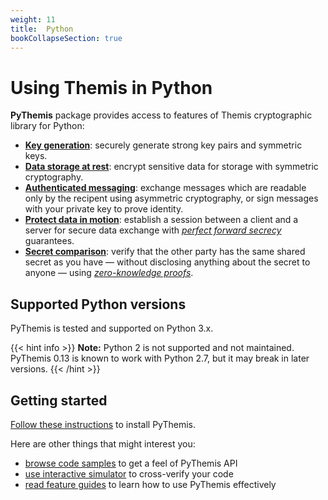 ```yaml
---
weight: 11
title:  Python
bookCollapseSection: true
---
```


# Using Themis in Python

**PyThemis** package provides access to features of Themis cryptographic library for Python:

- **[Key generation](features/#key-generation)**:
  securely generate strong key pairs and symmetric keys.
- **[Data storage at rest](features/#secure-cell)**:
  encrypt sensitive data for storage with symmetric cryptography.
- **[Authenticated messaging](features/#secure-message)**:
  exchange messages which are readable only by the recipent using asymmetric cryptography,
  or sign messages with your private key to prove identity.
- **[Protect data in motion](features/#secure-session)**:
  establish a session between a client and a server for secure data exchange
  with _[perfect forward secrecy](https://en.wikipedia.org/wiki/Forward_secrecy)_ guarantees.
- **[Secret comparison](features/#secure-comparator)**:
  verify that the other party has the same shared secret as you have —
  without disclosing anything about the secret to anyone —
  using _[zero-knowledge proofs](https://en.wikipedia.org/wiki/Zero-knowledge_proof)_.

## Supported Python versions

PyThemis is tested and supported on Python 3.x.

<!-- TODO: remove this paragraph in 2021 -->
{{< hint info >}}
**Note:**
Python 2 is not supported and not maintained.
PyThemis 0.13 is known to work with Python 2.7,
but it may break in later versions.
{{< /hint >}}

## Getting started

[Follow these instructions](installation/) to install PyThemis.

Here are other things that might interest you:

<!-- API references when they are done -->
- [browse code samples](examples/) to get a feel of PyThemis API
- [use interactive simulator](/themis/debugging/themis-server/) to cross-verify your code
- [read feature guides](features/) to learn how to use PyThemis effectively
